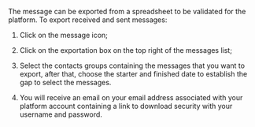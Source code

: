 The message can be exported from a spreadsheet to be validated for the platform. To export received and sent messages:

1. Click on the message icon;

2. Click on the exportation box on the top right of the messages list;

3. Select the contacts groups containing the messages that you want to export, after that, choose the starter and finished date to establish the gap to select the messages.

4. You will receive an email on your email address associated with your platform account containing a link to download security with your username and password. 
